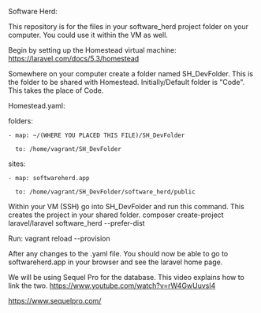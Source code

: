 Software Herd:


This repository is for the files in your software_herd project folder on your computer.  You could use it within the VM as well.  

Begin by setting up the Homestead virtual machine: https://laravel.com/docs/5.3/homestead

Somewhere on your computer create a folder named SH_DevFolder. This is the folder to be shared with Homestead. Initially/Default folder is "Code".  This takes the place of Code.  

Homestead.yaml:

folders:

    - map: ~/(WHERE YOU PLACED THIS FILE)/SH_DevFolder
    
      to: /home/vagrant/SH_DevFolder
      

sites:

    - map: softwareherd.app
    
      to: /home/vagrant/SH_DevFolder/software_herd/public
      
      
Within your VM (SSH) go into SH_DevFolder and run this command.  This creates the project in your shared folder.
composer create-project laravel/laravel software_herd --prefer-dist

Run:
vagrant reload --provision

After any changes to the .yaml file.  You should now be able to go to softwareherd.app in your browser and see the laravel home page.

We will be using Sequel Pro for the database. This video explains how to link the two.
https://www.youtube.com/watch?v=rW4GwUuvsl4

https://www.sequelpro.com/



